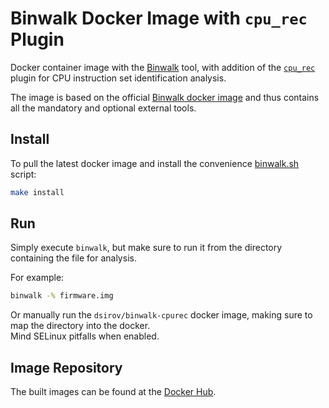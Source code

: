 Binwalk Docker Image with `cpu_rec` Plugin
==========================================

Docker container image with the [Binwalk](https://github.com/ReFirmLabs/binwalk)
tool, with addition of the [`cpu_rec`](https://github.com/airbus-seclab/cpu_rec)
plugin for CPU instruction set identification analysis.

The image is based on the official
[Binwalk docker image](https://hub.docker.com/r/refirmlabs/binwalk)
and thus contains all the mandatory and optional external tools.

Install
-------

To pull the latest docker image and install the convenience
[binwalk.sh](https://github.com/dsirov/docker-binwalk-cpurec/blob/master/binwalk.sh)
script:

```bash
make install
```

Run
---

Simply execute `binwalk`, but make sure to run it from the directory containing
the file for analysis.

For example:

```bash
binwalk -% firmware.img
```

Or manually run the `dsirov/binwalk-cpurec` docker image, making sure to map the
directory into the docker.  
Mind SELinux pitfalls when enabled.

Image Repository
----------------

The built images can be found at the
[Docker Hub](https://hub.docker.com/repository/docker/dsirov/binwalk-cpurec).
